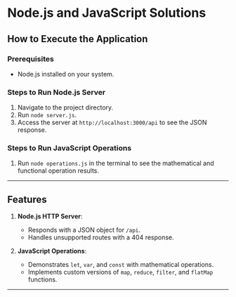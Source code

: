 # Node.js and JavaScript Solutions

## How to Execute the Application

### Prerequisites
- Node.js installed on your system.

### Steps to Run Node.js Server
1. Navigate to the project directory.
2. Run `node server.js`.
3. Access the server at `http://localhost:3000/api` to see the JSON response.

### Steps to Run JavaScript Operations
1. Run `node operations.js` in the terminal to see the mathematical and functional operation results.

---

## Features
1. **Node.js HTTP Server**:
   - Responds with a JSON object for `/api`.
   - Handles unsupported routes with a 404 response.

2. **JavaScript Operations**:
   - Demonstrates `let`, `var`, and `const` with mathematical operations.
   - Implements custom versions of `map`, `reduce`, `filter`, and `flatMap` functions.

---

